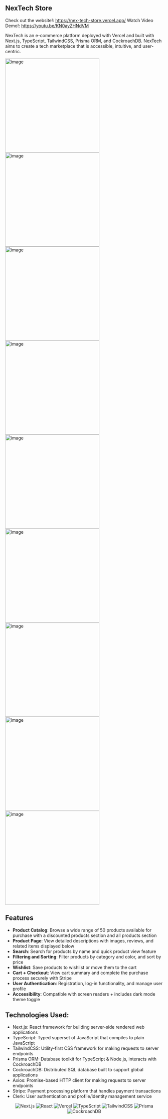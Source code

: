 ## NexTech Store
Check out the website!: https://nex-tech-store.vercel.app/
Watch Video Demo!: https://youtu.be/KN0ayZHNdVM 


NexTech is an e-commerce platform deployed with Vercel and built with Next.js, TypeScript, TailwindCSS, Prisma ORM, and CockroachDB. NexTech aims to create a tech marketplace that is accessible, intuitive, and user-centric.

<img width="300" alt="image" src="https://github.com/siaxvii/NexTech-Store/assets/91913752/dc61472c-68a3-4121-b782-f64d31d464db">
<img width="300" alt="image" src="https://github.com/siaxvii/NexTech-Store/assets/91913752/d339865a-9257-4783-8567-c9559842259a">
<img width="300" alt="image" src="https://github.com/siaxvii/NexTech-Store/assets/91913752/88f9fee4-9033-42bd-b74d-5619ceb82427">
<img width="300" alt="image" src="https://github.com/siaxvii/NexTech-Store/assets/91913752/e31e0bd5-00ac-429a-92b9-b0b430efd7aa">
<img width="300" alt="image" src="https://github.com/siaxvii/NexTech-Store/assets/91913752/12301f24-e018-4279-b6ca-e8ed783d6120">
<img width="300" alt="image" src="https://github.com/siaxvii/NexTech-Store/assets/91913752/98b5dd8a-fa97-44bf-bcc7-c320de9c8363">
<img width="300" alt="image" src="https://github.com/siaxvii/NexTech-Store/assets/91913752/36672071-f0c3-4088-85b6-eb8b38def7fc">
<img width="300" alt="image" src="https://github.com/siaxvii/NexTech-Store/assets/91913752/8416db09-11e1-4998-9ed9-78233ffe32f8">
<img width="300" alt="image" src="https://github.com/siaxvii/NexTech-Store/assets/91913752/29e07755-5a40-43b8-8680-5da43a757359">

### 

## Features
- __Product Catalog__: Browse a wide range of 50 products available for purchase with a discounted products section and all products section
- __Product Page__: View detailed descriptions with images, reviews, and related items displayed below
- __Search__: Search for products by name and quick product view feature
- __Filtering and Sorting__: Filter products by category and color, and sort by price
- __Wishlist__: Save products to wishlist or move them to the cart
- __Cart + Checkout__: View cart summary and complete the purchase process securely with Stripe
- __User Authentication__: Registration, log-in functionality, and manage user profile
- __Accessibility__: Compatible with screen readers + includes dark mode theme toggle

## Technologies Used:
- Next.js: React framework for building server-side rendered web applications
- TypeScript: Typed superset of JavaScript that compiles to plain JavaScript
- TailwindCSS: Utility-first CSS framework for making requests to server endpoints
- Prisma ORM: Database toolkit for TypeScript & Node.js, interacts with CockroachDB
- CockroachDB: Distributed SQL database built to support global applications
- Axios: Promise-based HTTP client for making requests to server endpoints
- Stripe: Payment processing platform that handles payment transactions
- Clerk: User authentication and profile/identity management service

<p align = "center">
  <img alt="Next.js" src= "https://img.shields.io/badge/next%20js-000000?style=for-the-badge&logo=nextdotjs&logoColor=white"/>
  <img alt="React" src="https://img.shields.io/badge/React-20232A?style=for-the-badge&logo=react&logoColor=61DAFB" /> 
  <img alt="Vercel" src="https://img.shields.io/badge/Vercel-000000?style=for-the-badge&logo=vercel&logoColor=white"/>
  <img alt="TypeScript" src= "https://img.shields.io/badge/TypeScript-007ACC?style=for-the-badge&logo=typescript&logoColor=white"/>
  <img alt="TailwindCSS" src= "https://img.shields.io/badge/Tailwind_CSS-38B2AC?style=for-the-badge&logo=tailwind-css&logoColor=white"/>
  <img alt="Prisma" src= "https://img.shields.io/badge/Prisma-3982CE?style=for-the-badge&logo=Prisma&logoColor=white"/>
  <img alt="CockroachDB" src="https://img.shields.io/badge/Cockroach%20Labs-6933FF?style=for-the-badge&logo=Cockroach%20Labs&logoColor=white"/>
</p>
